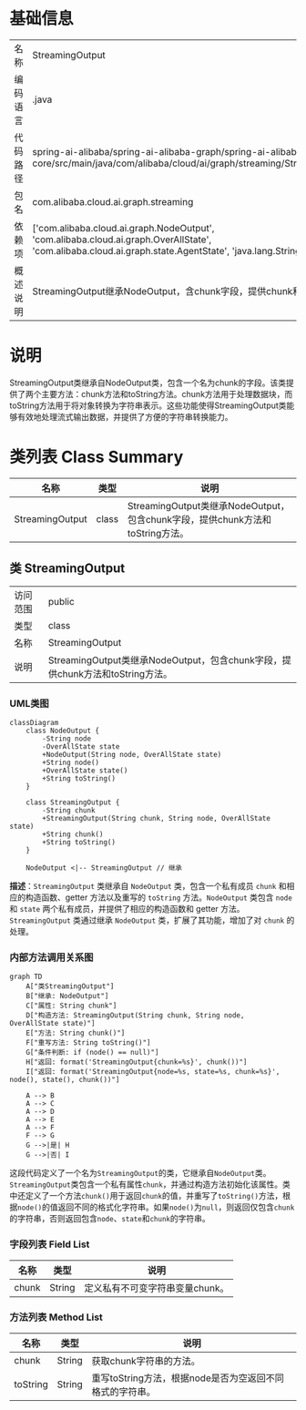 # 基础信息

|      |      |
|------|------|
| 名称 | StreamingOutput |
| 编码语言 | .java |
| 代码路径 | spring-ai-alibaba/spring-ai-alibaba-graph/spring-ai-alibaba-graph-core/src/main/java/com/alibaba/cloud/ai/graph/streaming/StreamingOutput.java |
| 包名 | com.alibaba.cloud.ai.graph.streaming |
| 依赖项 | ['com.alibaba.cloud.ai.graph.NodeOutput', 'com.alibaba.cloud.ai.graph.OverAllState', 'com.alibaba.cloud.ai.graph.state.AgentState', 'java.lang.String.format'] |
| 概述说明 | StreamingOutput继承NodeOutput，含chunk字段，提供chunk和toString方法。 |

# 说明

StreamingOutput类继承自NodeOutput类，包含一个名为chunk的字段。该类提供了两个主要方法：chunk方法和toString方法。chunk方法用于处理数据块，而toString方法用于将对象转换为字符串表示。这些功能使得StreamingOutput类能够有效地处理流式输出数据，并提供了方便的字符串转换能力。

# 类列表 Class Summary

| 名称   | 类型  | 说明 |
|-------|------|-------------|
| StreamingOutput | class | StreamingOutput类继承NodeOutput，包含chunk字段，提供chunk方法和toString方法。 |



## 类 StreamingOutput

|      |      |
|------|------|
| 访问范围 | public |
| 类型 | class |
| 名称 | StreamingOutput |
| 说明 | StreamingOutput类继承NodeOutput，包含chunk字段，提供chunk方法和toString方法。 |


### UML类图

```mermaid
classDiagram
    class NodeOutput {
        -String node
        -OverAllState state
        +NodeOutput(String node, OverAllState state)
        +String node()
        +OverAllState state()
        +String toString()
    }

    class StreamingOutput {
        -String chunk
        +StreamingOutput(String chunk, String node, OverAllState state)
        +String chunk()
        +String toString()
    }

    NodeOutput <|-- StreamingOutput // 继承
```

**描述**：`StreamingOutput` 类继承自 `NodeOutput` 类，包含一个私有成员 `chunk` 和相应的构造函数、getter 方法以及重写的 `toString` 方法。`NodeOutput` 类包含 `node` 和 `state` 两个私有成员，并提供了相应的构造函数和 getter 方法。`StreamingOutput` 类通过继承 `NodeOutput` 类，扩展了其功能，增加了对 `chunk` 的处理。


### 内部方法调用关系图

```mermaid
graph TD
    A["类StreamingOutput"]
    B["继承: NodeOutput"]
    C["属性: String chunk"]
    D["构造方法: StreamingOutput(String chunk, String node, OverAllState state)"]
    E["方法: String chunk()"]
    F["重写方法: String toString()"]
    G["条件判断: if (node() == null)"]
    H["返回: format('StreamingOutput{chunk=%s}', chunk())"]
    I["返回: format('StreamingOutput{node=%s, state=%s, chunk=%s}', node(), state(), chunk())"]

    A --> B
    A --> C
    A --> D
    A --> E
    A --> F
    F --> G
    G -->|是| H
    G -->|否| I
```

这段代码定义了一个名为`StreamingOutput`的类，它继承自`NodeOutput`类。`StreamingOutput`类包含一个私有属性`chunk`，并通过构造方法初始化该属性。类中还定义了一个方法`chunk()`用于返回`chunk`的值，并重写了`toString()`方法，根据`node()`的值返回不同的格式化字符串。如果`node()`为`null`，则返回仅包含`chunk`的字符串，否则返回包含`node`、`state`和`chunk`的字符串。

### 字段列表 Field List

| 名称  | 类型  | 说明 |
|-------|-------|------|
| chunk | String | 定义私有不可变字符串变量chunk。 |

### 方法列表 Method List

| 名称  | 类型  | 说明 |
|-------|-------|------|
| chunk | String | 获取chunk字符串的方法。 |
| toString | String | 重写toString方法，根据node是否为空返回不同格式的字符串。 |




